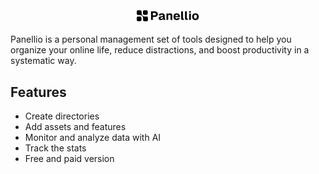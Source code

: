 <div align="center">
  <picture>
    <source media="(prefers-color-scheme: dark)" srcset="public/logo-dark.svg">
    <source media="(prefers-color-scheme: light)" srcset="public/logo-light.svg">
    <img alt="Panellio Logo" src="public/logo-light.svg" width="100">
  </picture>
</div>

Panellio is a personal management set of tools designed to help you organize your online life, reduce distractions, and boost productivity in a systematic way.

## Features

- Create directories
- Add assets and features
- Monitor and analyze data with AI
- Track the stats
- Free and paid version
